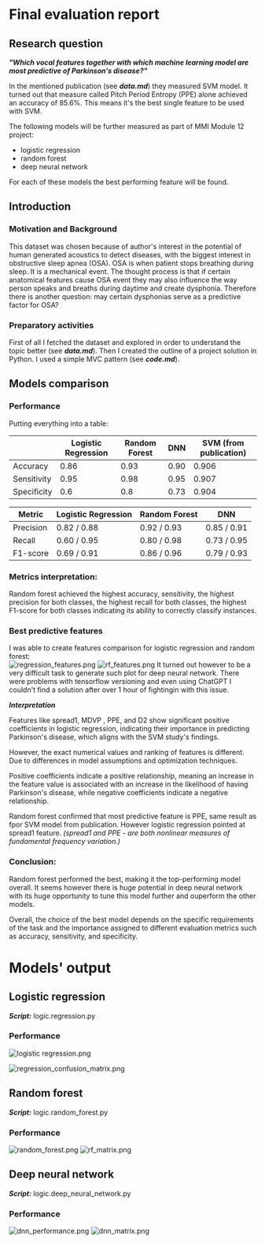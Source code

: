 # Final evaluation report

## Research question 

***"Which vocal features together with which machine learning model are most predictive of Parkinson's disease?"***

In the mentioned publication (see ***data.md***) they measured SVM model. It turned out that measure called Pitch Period Entropy (PPE) alone achieved an accuracy of 85.6%. This means it's the best single feature to be used with SVM. 

The following models will be further measured as part of MMI Module 12 project:

- logistic regression
- random forest
- deep neural network

For each of these models the best performing feature will be found.


## Introduction


### Motivation and Background
This dataset was chosen because of author's interest in the potential of human generated acoustics to detect diseases, with the biggest interest in obstructive sleep apnea (OSA). OSA is when patient stops breathing during sleep. It is a mechanical event. The thought process is that if certain anatomical features cause OSA event they may also influence the way person speaks and breaths during daytime and create dysphonia. Therefore there is another question: may certain dysphonias serve as a predictive factor for OSA?

### Preparatory activities

First of all I fetched the dataset and explored in order to understand the topic better (see ***data.md***). Then I created the outline of a project solution in Python. I used a simple MVC pattern (see ***code.md***).

## Models comparison

### Performance
Putting everything into a table:

|             | Logistic Regression | Random Forest | DNN    | SVM (from publication) |
|-------------|---------------------|---------------|--------|------------------------|
| Accuracy    | 0.86                | 0.93          | 0.90   | 0.906                  |
| Sensitivity | 0.95                | 0.98          | 0.95   | 0.907                  |
| Specificity | 0.6                 | 0.8           | 0.73   | 0.904                  |


| Metric      | Logistic Regression | Random Forest | DNN    |
|-------------|---------------------|---------------|--------|
| Precision   | 0.82 / 0.88         | 0.92 / 0.93   | 0.85 / 0.91   |
| Recall      | 0.60 / 0.95         | 0.80 / 0.98   | 0.73 / 0.95   |
| F1-score    | 0.69 / 0.91         | 0.86 / 0.96   | 0.79 / 0.93   |



### Metrics interpretation:

Random forest achieved the highest accuracy, sensitivity, the highest precision for both classes, the highest recall for both classes, the highest F1-score for both classes indicating its ability to correctly classify instances. 

### Best predictive features

I was able to create features comparison for logistic regression and random forest:  
![regression_features.png](images/regression_features.png)
![rf_features.png](images/rf_features.png)
It turned out however to be a very difficult task to generate such plot for deep neural network. There were problems with tensorflow versioning and even using ChatGPT I couldn't find a solution after over 1 hour of fightingin with this issue.

***Interpretation***

Features like spread1, MDVP , PPE, and D2 show significant positive coefficients in logistic regression, indicating their importance in predicting Parkinson's disease, which aligns with the SVM study's findings.

However, the exact numerical values and ranking of features is different. Due to differences in model assumptions and optimization techniques.

Positive coefficients indicate a positive relationship, meaning an increase in the feature value is associated with an increase in the likelihood of having Parkinson's disease, while negative coefficients indicate a negative relationship.


Random forest confirmed that most predictive feature is PPE, same result as fpor SVM model from publication. However logistic regression pointed at spread1 feature. 
*(spread1 and PPE - are both nonlinear measures of fundamental frequency variation.)*


### Conclusion:

Random forest performed the best, making it the top-performing model overall.
It seems however there is huge potential in deep neural network with its huge opportunity to tune this model further and ouperform the other models.

Overall, the choice of the best model depends on the specific requirements of the task and the importance assigned to different evaluation metrics such as accuracy, sensitivity, and specificity.




# Models' output

## Logistic regression

***Script:*** logic.regression.py

### Performance
![logistic regression.png](images/logistic_regression.png)



![regression_confusion_matrix.png](images/regression_confusion_matrix.png)




## Random forest
***Script:*** logic.random_forest.py


### Performance
![random_forest.png](images/random_forest.png)
![rf_matrix.png](images/rf_matrix.png)


## Deep neural network
***Script:*** logic.deep_neural_network.py
### Performance
![dnn_performance.png](images/dnn_performance.png)
![dnn_matrix.png](images/dnn_matrix.png)

